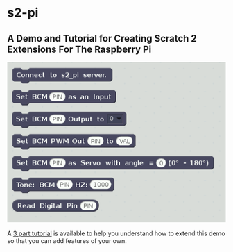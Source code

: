 # s2-pi
## A Demo and Tutorial for Creating  Scratch 2 Extensions For The Raspberry Pi
![](https://github.com/MrYsLab/s2-pi/blob/master/images/blocks.png)

A [3 part tutorial](http://mryslab.blogspot.com/search/label/s2-pi) is available to help you 
understand how to extend this demo so that you can add features of your own.